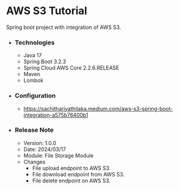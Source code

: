 # AWS S3 Tutorial
Spring boot project with integration of AWS S3.

* ### Technologies
  * Java 17
  * Spring Boot 3.2.3
  * Spring Cloud AWS Core 2.2.6.RELEASE
  * Maven
  * Lombok
  
* ### Configuration
  * https://sachithariyathilaka.medium.com/aws-s3-spring-boot-integration-a575b76400b1
  
* ### Release Note

  * Version: 1.0.0
  * Date: 2024/03/17
  * Module: File Storage Module
  * Changes
      * File upload endpoint to AWS S3.
      * File download endpoint from AWS S3.
      * File delete endpoint on AWS S3.
